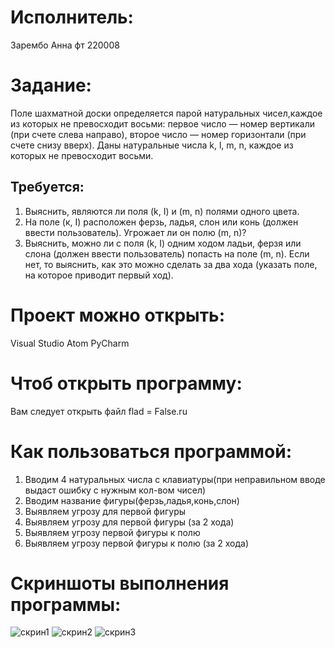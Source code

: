 # Исполнитель:
Зарембо Анна 
фт 220008

# Задание:
Поле шахматной доски определяется парой натуральных чисел,каждое из которых не превосходит восьми:
первое число — номер вертикали (при счете слева направо),
второе число — номер горизонтали (при счете снизу вверх).
Даны натуральные числа k, l, m, n, каждое из которых не превосходит восьми.
## Требуется:
1) Выяснить, являются ли поля (k, I) и (m, n) полями одного цвета.
2) На поле (к, I) расположен ферзь, ладья, слон или конь (должен ввести пользователь). Угрожает ли он полю (m, n)?
3) Выяснить, можно ли с поля (k, I) одним ходом ладьи, ферзя или слона (должен ввести пользователь) попасть на поле (m, n). Если нет, то выяснить, как это можно сделать за два хода (указать поле, на которое приводит первый ход).

# Проект можно открыть:
Visual Studio
Atom
PyCharm

# Чтоб открыть программу:
Вам следует открыть файл flad = False.ru

# Как пользоваться программой:
1) Вводим 4 натуральных числа с клавиатуры(при неправильном вводе выдаст ошибку с нужным кол-вом чисел)
2) Вводим название фигуры(ферзь,ладья,конь,слон)
3) Выявляем угрозу для первой фигуры
4) Выявляем угрозу для первой фигуры (за 2 хода)
5) Выявляем угрозу первой фигуры к полю
6) Выявляем угрозу первой фигуры к полю (за 2 хода)

# Скриншоты выполнения программы:

![скрин1](https://sun9-41.userapi.com/impf/jRxMSj-201BqTPrnHBkTUL8ET0teE38CLNpvJQ/rg87X4RHgE4.jpg?size=846x262&quality=96&sign=4ae52c351344416e7ad57f14dbdafd70&type=album)
![скрин2](https://sun3-22.userapi.com/impf/TDveyGoHnC0B_TbqHLQqFpCBjVogL-MnOJYdcQ/mDKVcqjoLJQ.jpg?size=906x129&quality=96&sign=8f5a97fad4bd4d568ba108e3f9984afb&type=album)
![скрин3](https://sun9-35.userapi.com/impf/CPCeTIRYTabJNYOvz2Id2GMepF0Z01hZqqjZfw/U1MzsYG5XAU.jpg?size=912x260&quality=96&sign=405666ca5a63ab429308a14634978ddf&type=album)
 
